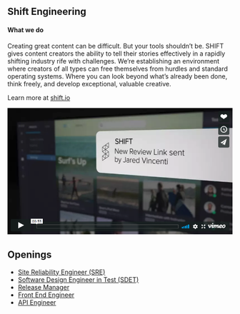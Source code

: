 ## Shift Engineering

#### What we do

Creating great content can be difficult. But your tools shouldn’t be. SHIFT gives content creators the ability to tell their stories effectively in a rapidly shifting industry rife with challenges. We’re establishing an environment where creators of all types can free themselves from hurdles and standard operating systems. Where you can look beyond what’s already been done, think freely, and develop exceptional, valuable creative.

Learn more at [shift.io](https://shift.io/)

[![Shift preview](video-posterframe.png)](https://player.vimeo.com/video/263275143?badge=0&byline=0&portrait=0&title=0&autoplay=1 "Video Title")

## Openings
* [Site Reliability Engineer (SRE)](description-sre.md)
* [Software Design Engineer in Test (SDET)](description-sdet.md)
* [Release Manager](description-release-manager.md)
* [Front End Engineer](description-front-end.md)
* [API Engineer](description-api-engineer.md)

